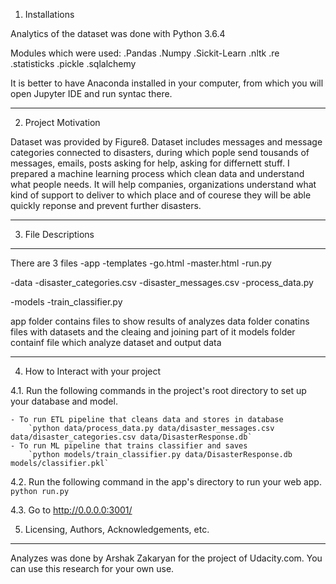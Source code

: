 1. Installations


Analytics of the dataset was done with Python 3.6.4

Modules which were used:
  .Pandas
  .Numpy
  .Sickit-Learn
  .nltk
  .re
  .statisticks
  .pickle
  .sqlalchemy
  
It is better to have Anaconda installed in your computer, from which you will open Jupyter IDE and run syntac there.

-------------------------------------------------------
2. Project Motivation


Dataset was provided by Figure8. Dataset includes messages and message categories connected to disasters, during which pople send tousands of messages, emails, posts asking for help, asking for differnett stuff. I prepared a machine learning process which clean data and understand what people needs. It will help companies, organizations understand what kind of support to deliver to which place and of courese they will be able quickly reponse and prevent further disasters. 


-------------------------------------------------------
3. File Descriptions
-------------------------------------------------------

There are 3 files
-app
 -templates
  -go.html
   -master.html
 -run.py

-data
 -disaster_categories.csv
 -disaster_messages.csv
 -process_data.py

-models
 -train_classifier.py

app folder contains files to show results of analyzes
data folder conatins files with datasets and the cleaing and joining part of it
models folder containf file which analyze dataset and output data


-------------------------------------------------------
4. How to Interact with your project

4.1. Run the following commands in the project's root directory to set up your database and model.

    - To run ETL pipeline that cleans data and stores in database
        `python data/process_data.py data/disaster_messages.csv data/disaster_categories.csv data/DisasterResponse.db`
    - To run ML pipeline that trains classifier and saves
        `python models/train_classifier.py data/DisasterResponse.db models/classifier.pkl`

4.2. Run the following command in the app's directory to run your web app.
    `python run.py`

4.3. Go to http://0.0.0.0:3001/



5. Licensing, Authors, Acknowledgements, etc.
-------------------------------------------------------


Analyzes was done by Arshak Zakaryan for the project of Udacity.com.
You can use this research for your own use.
